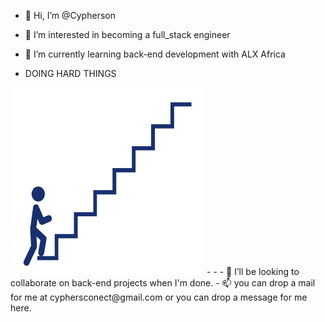 - 👋 Hi, I’m @Cypherson
- 👀 I’m interested in becoming a full_stack engineer
- 🌱 I’m currently learning back-end development with ALX Africa

- DOING HARD THINGS
<img src="https://github.com/Cypherson/config_gifs/blob/main/stair_animations(1).gif" alt="alt text" class="responsive-gif">
-
-
- 💞️ I’ll be looking to collaborate on back-end projects when I'm done.
- 📫 you can drop a mail for me at cyphersconect@gmail.com or you can drop a message for me here.
